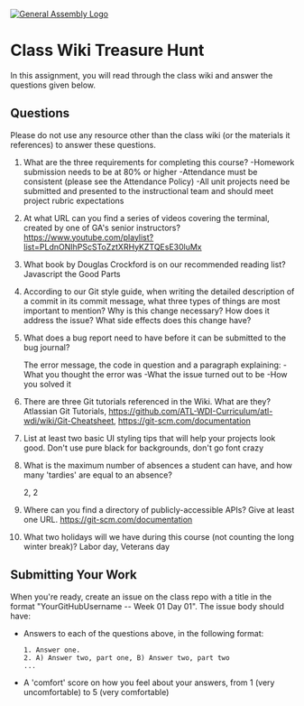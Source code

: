 [![General Assembly Logo](https://camo.githubusercontent.com/1a91b05b8f4d44b5bbfb83abac2b0996d8e26c92/687474703a2f2f692e696d6775722e636f6d2f6b6538555354712e706e67)](https://generalassemb.ly/education/web-development-immersive)

# Class Wiki Treasure Hunt

In this assignment, you will read through the class wiki and answer the
questions given below.

## Questions

Please do not use any resource other than the class wiki
(or the materials it references)
to answer these questions.

1.  What are the three requirements for completing this course?
-Homework submission needs to be at 80% or higher
-Attendance must be consistent (please see the Attendance Policy)
-All unit projects need be submitted and presented to the instructional team and should meet project rubric expectations

2.  At what URL can you find a series of videos covering the terminal, created
    by one of GA's senior instructors?
    https://www.youtube.com/playlist?list=PLdnONIhPScSToZztXRHyKZTQEsE30luMx

3.  What book by Douglas Crockford is on our recommended reading list?
Javascript the Good Parts

4.  According to our Git style guide, when writing the detailed description of
    a commit in its commit message, what three types of things are most
    important to mention?
Why is this change necessary? How does it address the issue? What side effects does this change have?

5.  What does a bug report need to have before it can be submitted to the bug
    journal?

    The error message, the code in question and a paragraph explaining:
-What you thought the error was
-What the issue turned out to be
-How you solved it

6.  There are three Git tutorials referenced in the Wiki. What are they?
Atlassian Git Tutorials, https://github.com/ATL-WDI-Curriculum/atl-wdi/wiki/Git-Cheatsheet, https://git-scm.com/documentation

7.  List at least two basic UI styling tips that will help your projects
    look good.
Don't use pure black for backgrounds, don't go font crazy

8.  What is the maximum number of absences a student can have, and how many
    'tardies' are equal to an absence?

    2, 2

9.  Where can you find a directory of publicly-accessible APIs?
    Give at least one URL.
    https://git-scm.com/documentation

10. What two holidays will we have during this course (not counting the long
    winter break)?
Labor day, Veterans day
## Submitting Your Work

When you're ready, create an issue on the class repo with
a title in the format "YourGitHubUsername -- Week 01 Day 01".
The issue body should have:

-   Answers to each of the questions above, in the following format:

    ```text
    1. Answer one.
    2. A) Answer two, part one, B) Answer two, part two
    ...
    ```

-   A 'comfort' score on how you feel about your answers, from 1 (very
    uncomfortable) to 5 (very comfortable)
